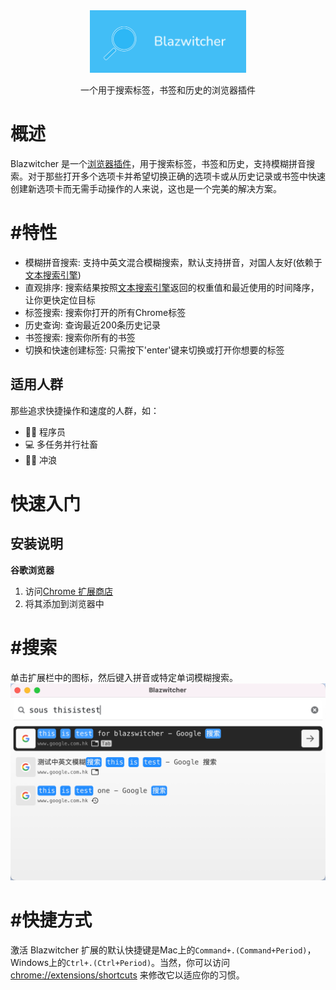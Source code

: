 <div align="center">
    <a href="#" target="_blank">
    <img src="./1400_560.png" alt="logo" height="100">
    </a>
    <p>一个用于搜索标签，书签和历史的浏览器插件</p>
</div>

# 概述
Blazwitcher 是一个[浏览器插件](https://chrome.google.com/webstore/detail/fjgablnemienkegdnbihhemebmmonihg)，用于搜索标签，书签和历史，支持模糊拼音搜索。对于那些打开多个选项卡并希望切换正确的选项卡或从历史记录或书签中快速创建新选项卡而无需手动操作的人来说，这也是一个完美的解决方案。

# #特性
- 模糊拼音搜索: 支持中英文混合模糊搜索，默认支持拼音，对国人友好(依赖于[文本搜索引擎](https://github.com/cjinhuo/text-search-engine))
- 直观排序: 搜索结果按照[文本搜索引擎](https://github.com/cjinhuo/text-search-engine)返回的权重值和最近使用的时间降序，让你更快定位目标
- 标签搜索: 搜索你打开的所有Chrome标签
- 历史查询: 查询最近200条历史记录
- 书签搜索: 搜索你所有的书签
- 切换和快速创建标签:  只需按下'enter'键来切换或打开你想要的标签

## 适用人群
那些追求快捷操作和速度的人群，如：
- 🧑‍💻 程序员 
- 💻 多任务并行社畜
- 🏄🏻 冲浪 


# 快速入门
## 安装说明
**谷歌浏览器**
1.  访问[Chrome 扩展商店](https://chrome.google.com/webstore/detail/ᾋfjgablnemienkegdnbihhemebmmonihg)
2.  将其添加到浏览器中

# #搜索
单击扩展栏中的图标，然后键入拼音或特定单词模糊搜索。
![landing](landing.png)

# #快捷方式
激活 Blazwitcher 扩展的默认快捷键是Mac上的`Command+.(Command+Period)`，Windows上的`Ctrl+.(Ctrl+Period)`。当然，你可以访问 [chrome://extensions/shortcuts](chrome://extensions/shortcuts) 来修改它以适应你的习惯。